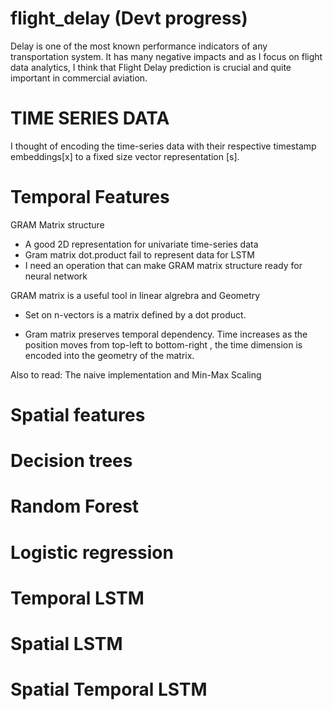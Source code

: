# flight_delay (Devt progress)
Delay is one of the most known performance indicators of any transportation system. It has many negative impacts and as I focus on flight data analytics, I think that Flight Delay prediction is crucial and quite important in commercial aviation.


# TIME SERIES DATA
I thought of encoding the time-series data with their respective timestamp embeddings[x] to a fixed size vector representation [s].


# Temporal Features

GRAM Matrix structure
- A good 2D representation for univariate time-series data
- Gram matrix dot.product fail to represent data for LSTM
- I need an operation that can make GRAM matrix structure ready for neural network

GRAM matrix is a useful tool in linear algrebra and Geometry
- Set on n-vectors is a matrix defined by a dot product.

- Gram matrix preserves temporal dependency. Time increases as the position moves from top-left to bottom-right , the time dimension is encoded into the geometry of the matrix. 

Also to read: The naive implementation and Min-Max Scaling


# Spatial features


# Decision trees

# Random Forest

# Logistic regression

# Temporal LSTM

# Spatial LSTM

# Spatial Temporal LSTM

